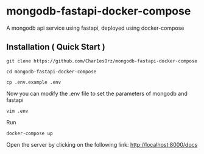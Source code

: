 # mongodb-fastapi-docker-compose
 A mongodb api service using fastapi, deployed using docker-compose


## Installation ( Quick Start )

```shell
git clone https://github.com/Char1esOrz/mongodb-fastapi-docker-compose
```
```shell
cd mongodb-fastapi-docker-compose
```
```shell
cp .env.example .env
```
Now you can modify the .env file to set the parameters of mongodb and fastapi
```shell
vim .env
```
Run
```shell
docker-compose up
```
Open the server by clicking on the following link: [http://localhost:8000/docs](http://localhost:8000/docs)